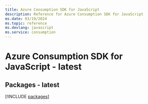 ```yaml
---
title: Azure Consumption SDK for JavaScript
description: Reference for Azure Consumption SDK for JavaScript
ms.date: 03/19/2024
ms.topic: reference
ms.devlang: javascript
ms.service: consumption
---
```

# Azure Consumption SDK for JavaScript - latest
## Packages - latest
[!INCLUDE [packages](consumption-index.md)]